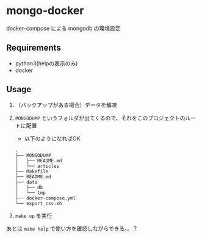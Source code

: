 # mongo-docker

docker-compose による mongodb の環境設定

## Requirements

- python3(helpの表示のみ)
- docker

## Usage

1. （バックアップがある場合）データを解凍

1. `MONGODUMP` というフォルダが出てくるので、それをこのプロジェクトのルートに配置
    - 以下のようになればOK

    ```tree
    .
    ├── MONGODUMP
    │   ├── README.md
    │   └── articles
    ├── Makefile
    ├── README.md
    ├── data
    │   ├── db
    │   └── tmp
    ├── docker-compose.yml
    └── export_csv.sh
    ```

1. `make up` を実行

あとは `make help` で使い方を確認しながらできる。。？
